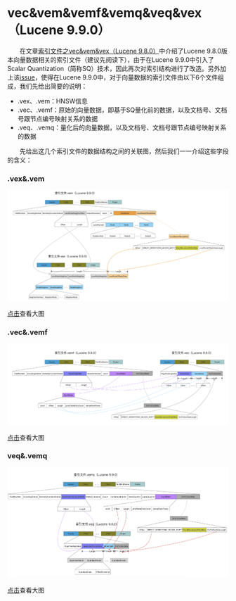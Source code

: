 # vec&vem&vemf&vemq&veq&vex（Lucene 9.9.0）

&emsp;&emsp;在文章[索引文件之vec&vem&vex（Lucene 9.8.0）](https://amazingkoala.com.cn/Lucene/suoyinwenjian/2023/1023/索引文件之vec&vem&vex/)中介绍了Lucene 9.8.0版本向量数据相关的索引文件（建议先阅读下），由于在Lucene 9.9.0中引入了Scalar Quantization（简称SQ）技术，因此再次对索引结构进行了改造。另外加上该[issue](https://github.com/apache/lucene/pull/12729)，使得在Lucene 9.9.0中，对于向量数据的索引文件由以下6个文件组成，我们先给出简要的说明：

- .vex、.vem：HNSW信息
- .vec、.vemf：原始的向量数据，即基于SQ量化前的数据，以及文档号、文档号跟节点编号映射关系的数据
- .veq、.vemq：量化后的向量数据，以及文档号、文档号跟节点编号映射关系的数据

&emsp;&emsp;先给出这几个索引文件的数据结构之间的关联图，然后我们一一介绍这些字段的含义：

### .vex&.vem

<img src="vec&vem&vemf&vemq&veq&vex-image/1.png">

[点击]()查看大图

### .vec&.vemf

<img src="vec&vem&vemf&vemq&veq&vex-image/2.png">

[点击]()查看大图

### veq&.vemq

<img src="vec&vem&vemf&vemq&veq&vex-image/3.png">

[点击]()查看大图